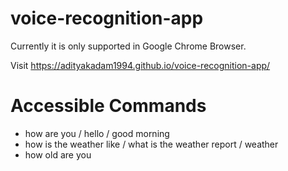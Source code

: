 # voice-recognition-app

Currently it is only supported in Google Chrome Browser.

Visit https://adityakadam1994.github.io/voice-recognition-app/

# Accessible Commands
- how are you / hello / good morning
- how is the weather like / what is the weather report / weather
- how old are you
